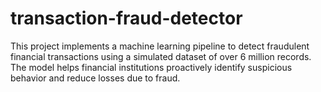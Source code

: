 # transaction-fraud-detector
This project implements a machine learning pipeline to detect fraudulent financial transactions using a simulated dataset of over 6 million records. The model helps financial institutions proactively identify suspicious behavior and reduce losses due to fraud.
